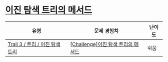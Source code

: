 # [이진 탐색 트리의 메서드](https://www.codetree.ai/trails/complete/curated-cards/challenge-bst-methods)

|유형|문제 경험치|난이도|
|---|---|---|
|[Trail 3 / 트리 / 이진 탐색 트리](https://www.codetree.ai/trail-info/novice-high/)|[[Challenge]이진 탐색 트리의 메서드](https://www.codetree.ai/trails/complete/curated-cards/challenge-bst-methods/)|쉬움|


